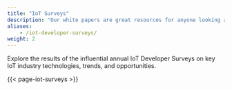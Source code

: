 ```yaml
---
title: "IoT Surveys"
description: "Our white papers are great resources for anyone looking at understanding how open source can help build successful IoT solutions"
aliases:
    - /iot-developer-surveys/
weight: 2
---
```


Explore the results of the influential annual IoT Developer Surveys on key IoT industry technologies, trends, and opportunities.

{{< page-iot-surveys >}}